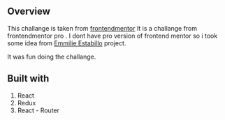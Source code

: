 ## Overview

This challange is taken from [frontendmentor](https://www.frontendmentor.io/challenges/planets-fact-site-gazqN8w_f)
It is a challange from frontendmentor pro . I dont have pro version of frontend mentor so i took some idea from [Emmilie Estabillo](https://github.com/emestabillo/planets-fact-site) project.

It was fun doing the challange.

## Built with
1. React
2. Redux
3. React - Router
